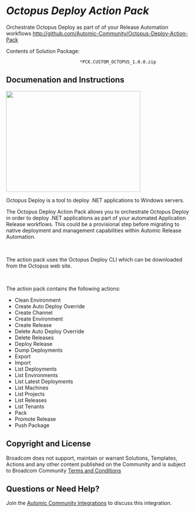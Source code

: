 *Octopus Deploy Action Pack*
=============


Orchestrate Octopus Deploy as part of of your Release Automation workflows
http://github.com/Automic-Community/Octopus-Deploy-Action-Pack

<!-- List of attached files -->
Contents of Solution Package:

						
								*PCK.CUSTOM_OCTOPUS_1.0.0.zip
								
						


Documenation and Instructions
---

<p><img src="https://cdn.xebialabs.com/assets/files/plugins/octopus.jpg" alt="" width="365" height="274" /></p>
<p>Octopus Deploy is a tool to deploy .NET applications to Windows servers.</p>
<p>The Octopus Deploy Action Pack allows you to orchestrate Octopus Deploy in order to deploy .NET applications as part of your automated Application Release workflows. This could be a provisional step before migrating to native deployment and management capabilities within Automic Release Automation.</p>
<p>&nbsp;</p>
<p>The action pack uses the Octopus Deploy CLI which can be downloaded from the Octopus web site.</p>
<p>&nbsp;</p>
<p>The action pack contains the following actions:</p>
<ul>
<li>Clean Environment</li>
<li>Create Auto Deploy Override</li>
<li>Create Channel</li>
<li>Create Environment</li>
<li>Create Release</li>
<li>Delete Auto Deploy Override</li>
<li>Delete Releases</li>
<li>Deploy Release</li>
<li>Dump Deployments</li>
<li>Export</li>
<li>Import</li>
<li>List Deployments</li>
<li>List Environments</li>
<li>List Latest Deployments</li>
<li>List Machines</li>
<li>List Projects</li>
<li>List Releases</li>
<li>List Tenants</li>
<li>Pack</li>
<li>Promote Release</li>
<li>Push Package</li>
</ul>

Copyright and License
---

Broadcom does not support, maintain or warrant Solutions, Templates, Actions and any other content published on the Community and is subject to Broadcom Community [Terms and Conditions](https://community.broadcom.com/termsandconditions)


Questions or Need Help? 
---
Join the [Automic Community Integrations](https://community.broadcom.com/communities/community-home?CommunityKey=83e49dd4-b93e-464a-a343-2bb1e51c13ec) to discuss this integration.

